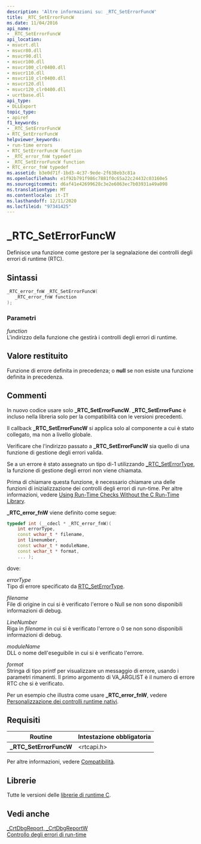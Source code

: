 ```yaml
---
description: 'Altre informazioni su: _RTC_SetErrorFuncW'
title: _RTC_SetErrorFuncW
ms.date: 11/04/2016
api_name:
- _RTC_SetErrorFuncW
api_location:
- msvcrt.dll
- msvcr80.dll
- msvcr90.dll
- msvcr100.dll
- msvcr100_clr0400.dll
- msvcr110.dll
- msvcr110_clr0400.dll
- msvcr120.dll
- msvcr120_clr0400.dll
- ucrtbase.dll
api_type:
- DLLExport
topic_type:
- apiref
f1_keywords:
- _RTC_SetErrorFuncW
- RTC_SetErrorFuncW
helpviewer_keywords:
- run-time errors
- RTC_SetErrorFuncW function
- _RTC_error_fnW typedef
- _RTC_SetErrorFuncW function
- RTC_error_fnW typedef
ms.assetid: b3e0d71f-1bd3-4c37-9ede-2f638eb3c81a
ms.openlocfilehash: e1f92b791f986c7881f0c65a22c24432c03160e5
ms.sourcegitcommit: d6af41e42699628c3e2e6063ec7b03931a49a098
ms.translationtype: MT
ms.contentlocale: it-IT
ms.lasthandoff: 12/11/2020
ms.locfileid: "97341425"
---
```

# <a name="_rtc_seterrorfuncw"></a>_RTC_SetErrorFuncW

Definisce una funzione come gestore per la segnalazione dei controlli degli errori di runtime (RTC).

## <a name="syntax"></a>Sintassi

```C
_RTC_error_fnW _RTC_SetErrorFuncW(
   _RTC_error_fnW function
);
```

### <a name="parameters"></a>Parametri

*function*<br/>
L'indirizzo della funzione che gestirà i controlli degli errori di runtime.

## <a name="return-value"></a>Valore restituito

Funzione di errore definita in precedenza; o **null** se non esiste una funzione definita in precedenza.

## <a name="remarks"></a>Commenti

In nuovo codice usare solo **_RTC_SetErrorFuncW**. **_RTC_SetErrorFunc** è incluso nella libreria solo per la compatibilità con le versioni precedenti.

Il callback **_RTC_SetErrorFuncW** si applica solo al componente a cui è stato collegato, ma non a livello globale.

Verificare che l'indirizzo passato a **_RTC_SetErrorFuncW** sia quello di una funzione di gestione degli errori valida.

Se a un errore è stato assegnato un tipo di-1 utilizzando [_RTC_SetErrorType](rtc-seterrortype.md), la funzione di gestione degli errori non viene chiamata.

Prima di chiamare questa funzione, è necessario chiamare una delle funzioni di inizializzazione dei controlli degli errori di run-time. Per altre informazioni, vedere [Using Run-Time Checks Without the C Run-Time Library](/visualstudio/debugger/using-run-time-checks-without-the-c-run-time-library).

**_RTC_error_fnW** viene definito come segue:

```cpp
typedef int (__cdecl * _RTC_error_fnW)(
    int errorType,
    const wchar_t * filename,
    int linenumber,
    const wchar_t * moduleName,
    const wchar_t * format,
    ... );
```

dove:

*errorType*<br/>
Tipo di errore specificato da [RTC_SetErrorType](rtc-seterrortype.md).

*filename*<br/>
File di origine in cui si è verificato l'errore o Null se non sono disponibili informazioni di debug.

*LineNumber*<br/>
Riga in *filename* in cui si è verificato l'errore o 0 se non sono disponibili informazioni di debug.

*moduleName*<br/>
DLL o nome dell'eseguibile in cui si è verificato l'errore.

*format*<br/>
Stringa di tipo printf per visualizzare un messaggio di errore, usando i parametri rimanenti. Il primo argomento di VA_ARGLIST è il numero di errore RTC che si è verificato.

Per un esempio che illustra come usare **_RTC_error_fnW**, vedere [Personalizzazione dei controlli runtime nativi](/visualstudio/debugger/native-run-time-checks-customization).

## <a name="requirements"></a>Requisiti

|Routine|Intestazione obbligatoria|
|-------------|---------------------|
|**_RTC_SetErrorFuncW**|\<rtcapi.h>|

Per altre informazioni, vedere [Compatibilità](../../c-runtime-library/compatibility.md).

## <a name="libraries"></a>Librerie

Tutte le versioni delle [librerie di runtime C](../../c-runtime-library/crt-library-features.md).

## <a name="see-also"></a>Vedi anche

[_CrtDbgReport, _CrtDbgReportW](crtdbgreport-crtdbgreportw.md)<br/>
[Controllo degli errori di run-time](../../c-runtime-library/run-time-error-checking.md)<br/>
